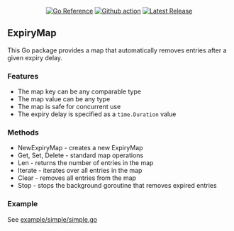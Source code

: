 <p align="center">
  <a href="https://pkg.go.dev/github.com/TheoBrigitte/expirymap"><img src="https://pkg.go.dev/badge/github.com/TheoBrigitte/expirymap.svg" alt="Go Reference"></a>
  <a href="https://github.com/TheoBrigitte/expirymap/actions/workflows/test.yaml"><img src="https://github.com/TheoBrigitte/expirymap/actions/workflows/test.yaml/badge.svg" alt="Github action"></a>
  <a href="github.com/TheoBrigitte/expirymap/releases"><img src="https://img.shields.io/github/release/TheoBrigitte/expirymap.svg" alt="Latest Release"></a>
</p>

## ExpiryMap

This Go package provides a map that automatically removes entries after a given expiry delay.

### Features

* The map key can be any comparable type
* The map value can be any type
* The map is safe for concurrent use
* The expiry delay is specified as a `time.Duration` value

### Methods

* NewExpiryMap - creates a new ExpiryMap
* Get, Set, Delete - standard map operations
* Len - returns the number of entries in the map
* Iterate - iterates over all entries in the map
* Clear - removes all entries from the map
* Stop - stops the background goroutine that removes expired entries

### Example

See [example/simple/simple.go](./example/simple/simple.go)
